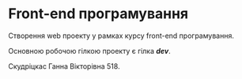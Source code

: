 # Front-end програмування

Створення web проекту у рамках курсу front-end програмування.

Основною робочою гілкою проекту є гілка **_dev_**.

Скудріцкас Ганна Вікторівна 518.